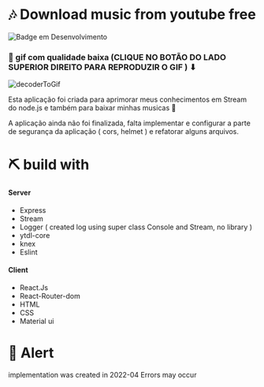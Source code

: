 # 🎶 Download music from youtube free 

![Badge em Desenvolvimento](http://img.shields.io/static/v1?label=STATUS&message=EM%20DESENVOLVIMENTO&color=GREEN&style=for-the-badge)

### 📢 gif com qualidade baixa (CLIQUE NO BOTÃO DO LADO SUPERIOR DIREITO PARA REPRODUZIR O GIF ) ⬇
![decoderToGif](https://user-images.githubusercontent.com/69175890/167733234-30d37ab0-d909-419c-a043-ed20b6cb791b.gif)

Esta aplicação foi criada para aprimorar meus conhecimentos em Stream do node.js e também para baixar minhas musicas 📍

A aplicação ainda não foi finalizada, falta implementar e configurar a parte de segurança da aplicação ( cors, helmet ) e refatorar alguns arquivos.

# ⛏ build with 

#### Server
- Express 
- Stream 
- Logger ( created log using super class Console and Stream, no library )
- ytdl-core
- knex 
- Eslint

#### Client
- React.Js 
- React-Router-dom 
- HTML
- CSS
- Material ui

# 📌 Alert

implementation was created in 2022-04 Errors may occur

